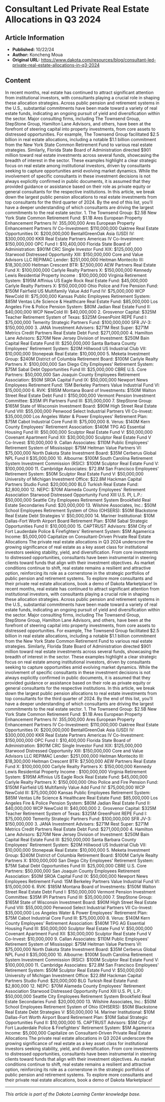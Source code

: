 # Consultant Led Private Real Estate Allocations in Q3 2024

## Article Information
- **Published:** 10/22/24
- **Author:** Koncheng Moua
- **Original URL:** https://www.dakota.com/resources/blog/consultant-led-private-real-estate-allocations-in-q3-2024

## Content

In recent months, real estate has continued to attract significant attention from institutional investors, with consultants playing a crucial role in shaping these allocation strategies. Across public pension and retirement systems in the U.S., substantial commitments have been made toward a variety of real estate funds, indicating an ongoing pursuit of yield and diversification within the sector. Major consulting firms, including The Townsend Group, StepStone Group, Hamilton Lane Advisors, and others, have been at the forefront of steering capital into property investments, from core assets to distressed opportunities. For example, The Townsend Group facilitated $2.5 billion in real estate allocations, including a notable $1.1 billion commitment from the New York State Common Retirement Fund to various real estate strategies. Similarly, Florida State Board of Administration directed $901 million toward real estate investments across several funds, showcasing the breadth of interest in the sector. These examples highlight a clear strategic focus on real estate among institutional investors, driven by consultants seeking to capture opportunities amid evolving market dynamics. While the involvement of specific consultants in these investment decisions is not always explicitly confirmed in public documents, it is assumed that they provided guidance or assistance based on their role as private equity or general consultants for the respective institutions. In this article, we break down the largest public pension allocations to real estate investments from top consultants for the third quarter of 2024. By the end of this list, you’ll have a deeper understanding of which consultants are driving the largest commitments to the real estate sector. 1. The Townsend Group: $2.5B New York State Common Retirement Fund: $1.1B Ares European Property Enhancement Partners IV: 355,000,000 Ares European Property Enhancement Partners IV Co-Investment: $110,000,000 Oaktree Real Estate Opportunities IX: $200,000,000 BentallGreenOak Asia (USD) IV: $300,000,000 KKR Real Estate Partners Americas IV Co-Investment: $150,000,000 OPC Fund I: $10,400,000 Florida State Board of Administration: $901M CRC Single Investor Fund XIX: $125,000,000 Starwood Distressed Opportunity XIII: $150,000,000 Core and Value Advisors LLC REPIMAC Lender: $251,000,000 Heitman Montecito III: $18,300,000 Heitman Crescent BTR: $7,500,000 AEW Partners Real Estate Fund X: $100,000,000 Carlyle Realty Partners X: $150,000,000 Kennedy Lewis Residential Property Income : $100,000,000 Virginia Retirement System: $195M Affinius US Eagle Rock Real Estate Fund: $45,000,000 Carlyle Realty Partners X: $150,000,000 Ohio Police and Fire Pension Fund: $150M Fairfield US Multifamily Value Add Fund IV: $75,000,000 WCP NewCold III: $75,000,000 Kansas Public Employees Retirement System: $85M Ventas Life Science & Healthcare Real Estate Fund: $85,000,000 Los Angeles Fire & Police Pension System: $80M Jadian Real Estate Fund II: $40,000,000 WCP NewCold III: $40,000,000 2. Grosvenor Capital: $325M Teacher Retirement System of Texas: $325M GreenPoint REPE Fund I: $75,000,000 Temerity Strategic Partners Fund: $100,000,000 SFR JV-3: $150,000,000 3. JANA Investment Advisers: $271M Rest Super: $271M Metrics Credit Partners Real Estate Debt Fund: $271,000,000 4. Hamilton Lane Advisors: $270M New Jersey Division of Investment: $250M Bain Capital Real Estate Fund III: $250,000,000 Santa Barbara County Employees' Retirement System: $20M Hillwood US Industrial Club VII: $10,000,000 Stonepeak Real Estate: $10,000,000 5. Meketa Investment Group: $240M District of Columbia Retirement Board: $100M Carlyle Realty Partners X: $100,000,000 San Diego City Employees' Retirement System: $75M Sabal Debt Opportunities Fund III: $25,000,000 CBRE U.S. Core Partners: $50,000,000 San Joaquin County Employees Retirement Association: $50M SROA Capital Fund IX: $50,000,000 Newport News Employees Retirement Fund: 15M Berkeley Partners Value Industrial Fund VI: $15,000,000 6. RVK: $185M Montana Board of Investments: $150M Walton Street Real Estate Debt Fund I: $150,000,000 Vermont Pension Investment Committee: $35M IPI Partners Fund III: $35,000,000 7. StepStone Group: $165M State of Wisconsin Investment Board: $90M High Street Real Estate Fund VIII: $55,000,000 Penwood Select Industrial Partners VII Co-Invest: $35,000,000 Los Angeles Water & Power Employees' Retirement Plan: $75M Cabot Industrial Core Fund Ill: $75,000,000 8. Verus: $140M Kern County Employees' Retirement Association: $140M TPG AG Essential Housing Fund III: $50,000,000 Sculptor Real Estate Fund V: $50,000,000 Covenant Apartment Fund XII: $30,000,000 Sculptor Real Estate Fund V Co-Invest: $10,000,000 9. Callan Associates: $110M Public Employees' Retirement System of Mississippi: $75M Heitman Value Partners VI: $75,000,000 North Dakota State Investment Board: $35M Cerberus Global NPL Fund II $35,000,000 10. Albourne: $100M South Carolina Retirement System Investment Commission (RSIC): $100M Sculptor Real Estate Fund V: $100,000,000 11. Cambridge Associates: $72.8M San Francisco Employees' Retirement System: $50M Sculptor Real Estate Fund V: $50,000,000 University of Michigan Investment Office: $22.8M Hackman Capital Partners Studio Fund: $20,000,000 BLG Turkish Real Estate Fund: $2,800,000 12. NEPC: $70M Alameda County Employees' Retirement Association Starwood Distressed Opportunity Fund XIII U.S. PI, L.P.: $50,000,000 Seattle City Employees Retirement System Brookfield Real Estate Secondaries Fund: $20,000,000 13. Wilshire Associates, Inc.: $50M School Employees Retirement System of Ohio (OHSERS): $50M Blackstone Real Estate Debt Strategies V: $50,000,000 14. Mariner Institutional: $10M Dallas-Fort Worth Airport Board Retirement Plan: $10M Sabal Strategic Opportunities Fund II: $10,000,000 15. CAPTRUST Advisors: $5M City of Fort Lauderdale Police & Firefighters' Retirement System: $5M Agamerica Income: $5,000,000 Capitalize on Consultant-Driven Private Real Estate Allocations The private real estate allocations in Q3 2024 underscore the growing significance of real estate as a key asset class for institutional investors seeking stability, yield, and diversification. From core investments to distressed opportunities, consultants have been instrumental in steering clients toward funds that align with their investment objectives. As market conditions continue to shift, real estate remains a resilient and attractive option, reinforcing its role as a cornerstone in the strategic portfolios of public pension and retirement systems. To explore more consultants and their private real estate allocations, book a demo of Dakota Marketplace! In recent months, real estate has continued to attract significant attention from institutional investors, with consultants playing a crucial role in shaping these allocation strategies. Across public pension and retirement systems in the U.S., substantial commitments have been made toward a variety of real estate funds, indicating an ongoing pursuit of yield and diversification within the sector. Major consulting firms, including The Townsend Group, StepStone Group, Hamilton Lane Advisors, and others, have been at the forefront of steering capital into property investments, from core assets to distressed opportunities. For example, The Townsend Group facilitated $2.5 billion in real estate allocations, including a notable $1.1 billion commitment from the New York State Common Retirement Fund to various real estate strategies. Similarly, Florida State Board of Administration directed $901 million toward real estate investments across several funds, showcasing the breadth of interest in the sector. These examples highlight a clear strategic focus on real estate among institutional investors, driven by consultants seeking to capture opportunities amid evolving market dynamics. While the involvement of specific consultants in these investment decisions is not always explicitly confirmed in public documents, it is assumed that they provided guidance or assistance based on their role as private equity or general consultants for the respective institutions. In this article, we break down the largest public pension allocations to real estate investments from top consultants for the third quarter of 2024. By the end of this list, you’ll have a deeper understanding of which consultants are driving the largest commitments to the real estate sector. 1. The Townsend Group: $2.5B New York State Common Retirement Fund: $1.1B Ares European Property Enhancement Partners IV: 355,000,000 Ares European Property Enhancement Partners IV Co-Investment: $110,000,000 Oaktree Real Estate Opportunities IX: $200,000,000 BentallGreenOak Asia (USD) IV: $300,000,000 KKR Real Estate Partners Americas IV Co-Investment: $150,000,000 OPC Fund I: $10,400,000 Florida State Board of Administration: $901M CRC Single Investor Fund XIX: $125,000,000 Starwood Distressed Opportunity XIII: $150,000,000 Core and Value Advisors LLC REPIMAC Lender: $251,000,000 Heitman Montecito III: $18,300,000 Heitman Crescent BTR: $7,500,000 AEW Partners Real Estate Fund X: $100,000,000 Carlyle Realty Partners X: $150,000,000 Kennedy Lewis Residential Property Income : $100,000,000 Virginia Retirement System: $195M Affinius US Eagle Rock Real Estate Fund: $45,000,000 Carlyle Realty Partners X: $150,000,000 Ohio Police and Fire Pension Fund: $150M Fairfield US Multifamily Value Add Fund IV: $75,000,000 WCP NewCold III: $75,000,000 Kansas Public Employees Retirement System: $85M Ventas Life Science & Healthcare Real Estate Fund: $85,000,000 Los Angeles Fire & Police Pension System: $80M Jadian Real Estate Fund II: $40,000,000 WCP NewCold III: $40,000,000 2. Grosvenor Capital: $325M Teacher Retirement System of Texas: $325M GreenPoint REPE Fund I: $75,000,000 Temerity Strategic Partners Fund: $100,000,000 SFR JV-3: $150,000,000 3. JANA Investment Advisers: $271M Rest Super: $271M Metrics Credit Partners Real Estate Debt Fund: $271,000,000 4. Hamilton Lane Advisors: $270M New Jersey Division of Investment: $250M Bain Capital Real Estate Fund III: $250,000,000 Santa Barbara County Employees' Retirement System: $20M Hillwood US Industrial Club VII: $10,000,000 Stonepeak Real Estate: $10,000,000 5. Meketa Investment Group: $240M District of Columbia Retirement Board: $100M Carlyle Realty Partners X: $100,000,000 San Diego City Employees' Retirement System: $75M Sabal Debt Opportunities Fund III: $25,000,000 CBRE U.S. Core Partners: $50,000,000 San Joaquin County Employees Retirement Association: $50M SROA Capital Fund IX: $50,000,000 Newport News Employees Retirement Fund: 15M Berkeley Partners Value Industrial Fund VI: $15,000,000 6. RVK: $185M Montana Board of Investments: $150M Walton Street Real Estate Debt Fund I: $150,000,000 Vermont Pension Investment Committee: $35M IPI Partners Fund III: $35,000,000 7. StepStone Group: $165M State of Wisconsin Investment Board: $90M High Street Real Estate Fund VIII: $55,000,000 Penwood Select Industrial Partners VII Co-Invest: $35,000,000 Los Angeles Water & Power Employees' Retirement Plan: $75M Cabot Industrial Core Fund Ill: $75,000,000 8. Verus: $140M Kern County Employees' Retirement Association: $140M TPG AG Essential Housing Fund III: $50,000,000 Sculptor Real Estate Fund V: $50,000,000 Covenant Apartment Fund XII: $30,000,000 Sculptor Real Estate Fund V Co-Invest: $10,000,000 9. Callan Associates: $110M Public Employees' Retirement System of Mississippi: $75M Heitman Value Partners VI: $75,000,000 North Dakota State Investment Board: $35M Cerberus Global NPL Fund II $35,000,000 10. Albourne: $100M South Carolina Retirement System Investment Commission (RSIC): $100M Sculptor Real Estate Fund V: $100,000,000 11. Cambridge Associates: $72.8M San Francisco Employees' Retirement System: $50M Sculptor Real Estate Fund V: $50,000,000 University of Michigan Investment Office: $22.8M Hackman Capital Partners Studio Fund: $20,000,000 BLG Turkish Real Estate Fund: $2,800,000 12. NEPC: $70M Alameda County Employees' Retirement Association Starwood Distressed Opportunity Fund XIII U.S. PI, L.P.: $50,000,000 Seattle City Employees Retirement System Brookfield Real Estate Secondaries Fund: $20,000,000 13. Wilshire Associates, Inc.: $50M School Employees Retirement System of Ohio (OHSERS): $50M Blackstone Real Estate Debt Strategies V: $50,000,000 14. Mariner Institutional: $10M Dallas-Fort Worth Airport Board Retirement Plan: $10M Sabal Strategic Opportunities Fund II: $10,000,000 15. CAPTRUST Advisors: $5M City of Fort Lauderdale Police & Firefighters' Retirement System: $5M Agamerica Income: $5,000,000 Capitalize on Consultant-Driven Private Real Estate Allocations The private real estate allocations in Q3 2024 underscore the growing significance of real estate as a key asset class for institutional investors seeking stability, yield, and diversification. From core investments to distressed opportunities, consultants have been instrumental in steering clients toward funds that align with their investment objectives. As market conditions continue to shift, real estate remains a resilient and attractive option, reinforcing its role as a cornerstone in the strategic portfolios of public pension and retirement systems. To explore more consultants and their private real estate allocations, book a demo of Dakota Marketplace!

---

*This article is part of the Dakota Learning Center knowledge base.*